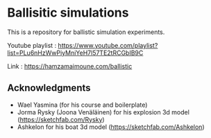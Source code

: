 # Ballisitic simulations

This is a repository for ballistic simulation experiments.

Youtube playlist : https://www.youtube.com/playlist?list=PLu6nHzWwPiyMniYeH7l57TE2tRCGbIB9C

Link : https://hamzamaimoune.com/ballistic

## Acknowledgments

- Wael Yasmina (for his course and boilerplate)
- Jorma Rysky (Joona Venäläinen) for his explosion 3d model (https://sketchfab.com/Rysky)
- Ashkelon for his boat 3d model (https://sketchfab.com/Ashkelon)
